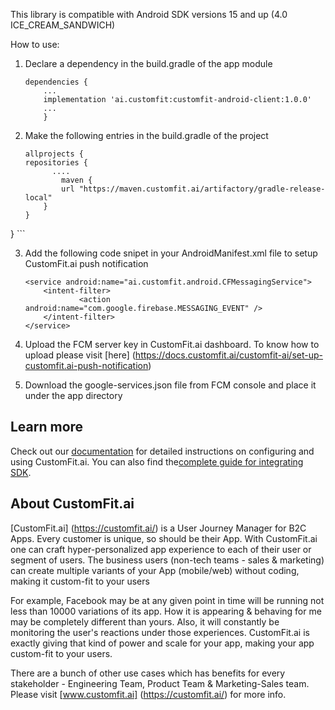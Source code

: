 This library is compatible with Android SDK versions 15 and up (4.0 ICE_CREAM_SANDWICH)

How to use:

1. Declare a dependency in the build.gradle of the app module

	```
	dependencies {
        ...
        implementation 'ai.customfit:customfit-android-client:1.0.0'
        ...
        }
	```

2. Make the following entries in the build.gradle of the project

	```
	allprojects {
   repositories {
	      ....
	        maven {
            url "https://maven.customfit.ai/artifactory/gradle-release-local"
        }
   }
}
	```

3. Add the following code snipet in your AndroidManifest.xml file to setup CustomFit.ai push notification
	
	```
	<service android:name="ai.customfit.android.CFMessagingService">
        <intent-filter>
                <action android:name="com.google.firebase.MESSAGING_EVENT" />
        </intent-filter>
	</service>
	```

4. Upload the FCM server key in CustomFit.ai dashboard. To know how to upload please visit [here] (https://docs.customfit.ai/customfit-ai/set-up-customfit.ai-push-notification)

5. Download the google-services.json file from FCM console and place it under the app directory

Learn more
----------
Check out our [documentation](http://docs.customfit.ai) for detailed instructions on configuring and using CustomFit.ai. You can also find the[complete guide for integrating SDK](https://docs.customfit.ai/customfit-ai/android-sdk).

About CustomFit.ai
------------------
[CustomFit.ai] (https://customfit.ai/) is a User Journey Manager for B2C Apps. Every customer is unique, so should be their App. With CustomFit.ai one can craft hyper-personalized app experience to each of their user or segment of users. The business users (non-tech teams - sales & marketing) can create multiple variants of your App (mobile/web) without coding, making it custom-fit to your users

For example, Facebook may be at any given point in time will be running not less than 10000 variations of its app. How it is appearing & behaving for me may be completely different than yours. Also, it will constantly be monitoring the user's reactions under those experiences. CustomFit.ai is exactly giving that kind of power and scale for your app, making your app custom-fit to your users.

There are a bunch of other use cases which has benefits for every stakeholder - Engineering Team, Product Team & Marketing-Sales team. Please visit [www.customfit.ai] (https://customfit.ai/) for more info.